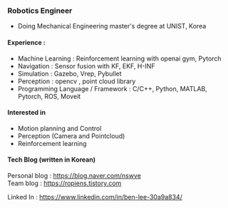### Robotics Engineer

- Doing Mechanical Engineering master's degree at UNIST, Korea

#### Experience :
- Machine Learning : Reinforcement learning with openai gym, Pytorch  
- Navigation : Sensor fusion with KF, EKF, H-INF  
- Simulation : Gazebo, Vrep, Pybullet  
- Perception : opencv , point cloud library  
- Programming Language / Framework : C/C++, Python, MATLAB, Pytorch, ROS, Moveit  
 
#### Interested in 
- Motion planning and Control
- Perception (Camera and Pointcloud)
- Reinforcement learning

#### Tech Blog (written in Korean)
Personal blog : https://blog.naver.com/nswve  
Team     blog : https://ropiens.tistory.com  

Linked In     : https://www.linkedin.com/in/ben-lee-30a9a834/
<!--
**benthebear93/benthebear93** is a ✨ _special_ ✨ repository because its `README.md` (this file) appears on your GitHub profile.

Here are some ideas to get you started:

- 🔭 I’m currently working on ...
- 🌱 I’m currently learning ...
- 👯 I’m looking to collaborate on ...
- 🤔 I’m looking for help with ...
- 💬 Ask me about ...
- 📫 How to reach me: ...
- 😄 Pronouns: ...
- ⚡ Fun fact: ...
-->
